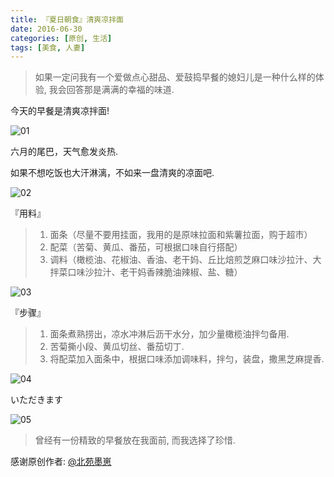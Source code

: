 ```yaml
---
title: 『夏日朝食』清爽凉拌面
date: 2016-06-30
categories: [原创, 生活]
tags: [美食, 人妻]
---
```

> 如果一定问我有一个爱做点心甜品、爱鼓捣早餐的媳妇儿是一种什么样的体验, 
  我会回答那是满满的幸福的味道.

今天的早餐是清爽凉拌面!

<!--more-->

![01](//ww3.sinaimg.cn/mw690/910ff108gw1f5cxxnbtttj21jk1jkwq1.jpg)

六月的尾巴，天气愈发炎热.

如果不想吃饭也大汗淋漓，不如来一盘清爽的凉面吧.

![02](//ww3.sinaimg.cn/mw690/910ff108gw1f5cxxkkjr7j21jk1jkthu.jpg)

『用料』

 > 1. 面条（尽量不要用挂面，我用的是原味拉面和紫薯拉面，购于超市）
 > 1. 配菜（苦菊、黄瓜、番茄，可根据口味自行搭配）
 > 1. 调料（橄榄油、花椒油、香油、老干妈、丘比焙煎芝麻口味沙拉汁、大拌菜口味沙拉汁、老干妈香辣脆油辣椒、盐、糖）

![03](//ww2.sinaimg.cn/mw690/910ff108gw1f5cxxrkqwtj21jk1jkgwv.jpg)

『步骤』

 > 1. 面条煮熟捞出，凉水冲淋后沥干水分，加少量橄榄油拌匀备用.
 > 1. 苦菊撕小段、黄瓜切丝、番茄切丁.
 > 1. 将配菜加入面条中，根据口味添加调味料，拌匀，装盘，撒黑芝麻提香.

![04](////ww4.sinaimg.cn/mw690/910ff108gw1f5cxxq51ttj21jk1jkwmz.jpg)

いただきます

![05](//ww2.sinaimg.cn/mw690/910ff108gw1f5cxxitxtpj21jk1jkk5j.jpg)

> 曾经有一份精致的早餐放在我面前, 而我选择了珍惜.

感谢原创作者: [@北苑墨崽](//weibo.com/manoir)
